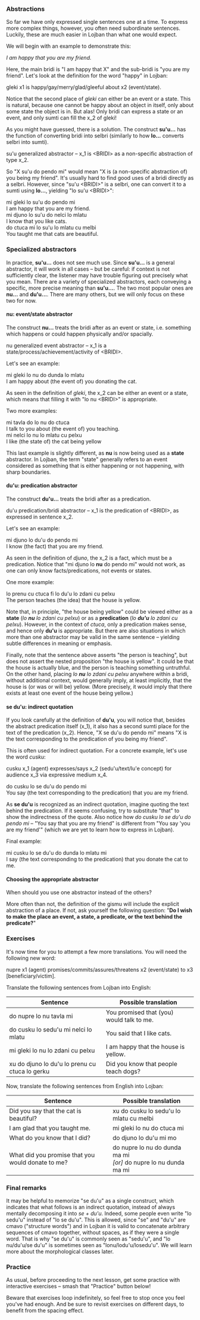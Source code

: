 ### Abstractions

So far we have only expressed single sentences one at a time.
To express more complex things, however, you often need subordinate sentences.
Luckily, these are much easier in Lojban than what one would expect.

We will begin with an example to demonstrate this:

<span class="hspace" /> _I am happy that you are my friend._

Here, the main bridi is "I am happy that X" and the sub-bridi is "you are my friend".
Let's look at the definition for the word "happy" in Lojban:

<span class="definition-head">gleki</span> x1 is happy/gay/merry/glad/gleeful about x2 (event/state).

Notice that the second place of _gleki_ can either be an event or a state.
This is natural, because one cannot be happy about an object in itself, only about some state the object is in.
But alas!
Only bridi can express a state or an event, and only sumti can fill the x_2 of gleki!

As you might have guessed, there is a solution.
The construct **su'u...** has the function of converting bridi into selbri (similarly to how **lo...** converts selbri into sumti).

<span class="definition-head">su'u</span> generalized abstractor &ndash; x_1 is <BRIDI\> as a non-specific abstraction of type x_2.

So "X su'u do pendo mi" would mean "X is (a non-specific abstraction of) you being my friend".
It's usually hard to find good uses of a bridi directly as a selbri.
However, since "su'u <BRIDI\>" is a selbri, one can convert it to a sumti using **lo...**, yielding "lo su'u <BRIDI\>":

<div class="translation-source">
mi gleki lo su'u do pendo mi
</div>
<div class="translation-target">
I am happy that you are my friend.
</div>

<div class="translation-source">
mi djuno lo su'u do nelci lo mlatu
</div>
<div class="translation-target">
I know that you like cats.
</div>

<div class="translation-source">
do ctuca mi lo su'u lo mlatu cu melbi
</div>
<div class="translation-target">
You taught me that cats are beautiful.
</div>

### Specialized abstractors

In practice, **su'u...** does not see much use.
Since **su'u...** is a general abstractor, it will work in all cases &ndash; but be careful: if context is not sufficiently clear, the listener may have trouble figuring out precisely what you mean.
There are a variety of specialized abstractors, each conveying a specific, more precise meaning than **su'u...**.
The two most popular ones are **nu...** and **du'u...**.
There are many others, but we will only focus on these two for now.

#### nu: event/state abstractor

The construct **nu...** treats the bridi after as an event or state, i.e. something which happens or could happen physically and/or spacially.

<span class="definition-head">nu</span> generalized event abstractor &ndash; x_1 is a state/process/achievement/activity of <BRIDI\>.

Let's see an example:
<div class="translation-source">
mi gleki lo nu do dunda lo mlatu
</div>
<div class="translation-target">
I am happy about (the event of) you donating the cat.
</div>

As seen in the definition of _gleki_, the x_2 can be either an event or a state, which means that filling it with "lo nu <BRIDI\>" is appropriate.
<!--Luckily, we see that **nu** is an event and state abstractor, and so it may be used with _gleki_ to indicate happiness about the **event** of you donating the cat.-->
<!--In the above example, the event of you donating the cat makes me happy.-->

Two more examples:
<div class="translation-source">
mi tavla do lo nu do ctuca
</div>
<div class="translation-target">
I talk to you about (the event of) you teaching.
</div>

<!--By using an event abstractor, it is clear that you are talking about an event instead of something else.-->
<!--One more example:-->

<div class="translation-source">
mi nelci lo nu lo mlatu cu pelxu
</div>
<div class="translation-target">
I like (the state of) the cat being yellow 
</div>

This last example is slightly different, as **nu** is now being used as a **state** abstractor.
In Lojban, the term "state" generally refers to an event considered as something that is either happening or not happening, with sharp boundaries.
<!--Instead of the _event_ of donating a cat, the cat is in a continuous _state_ of yellow.-->
<!--Therefore, I wouldn't like the _event_ of a cat being yellow, but the _state_ of a cat being yellow.-->

#### du'u: predication abstractor

The construct **du'u...** treats the bridi after as a predication.

<span class="definition-head">du'u</span> predication/bridi abstractor &ndash; x_1 is the predication of <BRIDI\>, as expressed in sentence x_2.

Let's see an example:

<div class="translation-source">
mi djuno lo du'u do pendo mi
</div>
<div class="translation-target">
I know (the fact) that you are my friend.
</div>

As seen in the definition of _djuno_, the x_2 is a fact, which must be a predication.
Notice that "mi djuno lo **nu** do pendo mi" would not work, as one can only know facts/predications, not events or states.
<!--We see that _du'u_ is used with _djuno_ to indicate knowledge about the **predication** that "you are my friend".-->
<!--As a result, "you being my friend" becomes a proposition.-->
<!--To clear up any confusion, the translation to {mi djuno lo **nu** do pendo mi ()} is "I know the event/state that you are my friend".-->
<!--How can someone know an event or state?-->
<!--It is impossible and downright confusing.-->
<!--However, I can know a fact if it a proposition because it could either be true or false.-->

One more example:

<div class="translation-source">
lo prenu cu ctuca fi lo du'u lo zdani cu pelxu
</div>
<div class="translation-target">
The person teaches (the idea) that the house is yellow.
</div>

Note that, in principle, "the house being yellow" could be viewed either as a **state** (_lo **nu** lo zdani cu pelxu_) or as a **predication** (_lo **du'u** lo zdani cu pelxu_).
However, in the context of _ctuca_, only a predication makes sense, and hence only **du'u** is appropriate.
But there are also situations in which more than one abstractor may be valid in the same sentence &ndash; yielding subtle differences in meaning or emphasis.

Finally, note that the sentence above asserts "the person is teaching", but does not assert the nested proposition "the house is yellow".
It could be that the house is actually blue, and the person is teaching something untruthful.
On the other hand, placing _lo **nu** lo zdani cu pelxu_ anywhere within a bridi, without additional context, would generally imply, at least implicitly, that the house is (or was or will be) yellow.
(More precisely, it would imply that there exists at least one event of the house being yellow.)

<!--Thus, the idea that is taught is a proposition that can either be true or false.-->
<!--Instead of commenting on the state of the house, it can now be argued.-->
<!--Perhaps it is a blue house?-->
<!--Perhaps it is a yellow apple?-->
<!--Perhaps the house really is yellow?-->
<!--Either way, the primary bridi or "matrix claim" that "I am teaching something" by itself will always be true, but the "nested proposition" of _what_ I teach may be incorrect.-->

#### se du'u: indirect quotation

If you look carefully at the definition of **du'u**, you will notice that, besides the abstract predication itself (x_1), it also has a second sumti place for the text of the predication (x_2).
Hence, "X se du'u do pendo mi" means "X is the text corresponding to the predication of you being my friend".

This is often used for indirect quotation.
For a concrete example, let's use the word _cusku_:

<span class="definition-head">cusku</span> x_1 (agent) expresses/says x_2 (sedu'u/text/lu'e concept) for audience x_3 via expressive medium x_4.

<div class="translation-source">
do cusku lo se du'u do pendo mi
</div>
<div class="translation-target">
You say (the text corresponding to the predication) that you are my friend.
</div>

As **se du'u** is recognized as an indirect quotation, imagine quoting the text behind the predication.
If it seems confusing, try to substitute "that" to show the indirectness of the quote.
Also notice how _do cusku lo se du'u do pendo mi_ &ndash; "You say that you are my friend" is different from "You say 'you are my friend'" (which we are yet to learn how to express in Lojban).

<!-- Omitted as an attempt to make the lesson a bit smaller. -->
<!--Just like **du'u** the predicate can be true or false, but the primary bridi of "I say" by itself will always be true.-->

Final example:

<div class="translation-source">
mi cusku lo se du'u do dunda lo mlatu mi
</div>
<div class="translation-target">
I say (the text corresponding to the predication) that you donate the cat to me.
</div>

#### Choosing the appropriate abstractor

When should you use one abstractor instead of the others?

More often than not, the definition of the gismu will include the explicit abstraction of a place.
If not, ask yourself the following question: "**Do I wish to make the place an event, a state, a predicate, or the text behind the predicate?**" 

### Exercises

It's now time for you to attempt a few more translations.
You will need the following new word:

<span class="definition-head">nupre</span> x1 (agent) promises/commits/assures/threatens x2 (event/state) to x3 [beneficiary/victim].

Translate the following sentences from Lojban into English:

|Sentence|Possible translation|
|--------|-----------|
|do nupre lo nu tavla mi|<span class="spoiler-answer">You promised that (you) would talk to me.</span>|
|do cusku lo sedu'u mi nelci lo mlatu|<span class="spoiler-answer">You said that I like cats.</span>|
|mi gleki lo nu lo zdani cu pelxu|<span class="spoiler-answer">I am happy that the house is yellow.</span>|
|xu do djuno lo du'u lo prenu cu ctuca lo gerku|<span class="spoiler-answer">Did you know that people teach dogs?</span>|

Now, translate the following sentences from English into Lojban:

|Sentence|Possible translation|
|--------|-----------|
|Did you say that the cat is beautiful?|<span class="spoiler-answer">xu do cusku lo sedu'u lo mlatu cu melbi</span>|
|I am glad that you taught me.|<span class="spoiler-answer">mi gleki lo nu do ctuca mi</span>|
|What do you know that I did?|<span class="spoiler-answer">do djuno lo du'u mi mo</span>|
|What did you promise that you would donate to me?|<span class="spoiler-answer">do nupre lo nu do dunda ma mi <br/> _[or]_ do nupre lo nu dunda ma mi</span>|

### Final remarks

It may be helpful to memorize "se du'u" as a single construct, which indicates that what follows is an indirect quotation, instead of always mentally decomposing it into _se + du'u_.
Indeed, some people even write "lo sedu'u" instead of "lo se du'u".
This is allowed, since "se" and "du'u" are cmavo ("structure words") and in Lojban it is valid to concatenate arbitrary sequences of cmavo together, without spaces, as if they were a single word.
That is why "se du'u" is commonly seen as "sedu'u", and "lo nu/du'u/se du'u" is sometimes seen as "lonu/lodu'u/losedu'u".
We will learn more about the morphological classes later.

### Practice

As usual, before proceeding to the next lesson, get some practice with interactive exercises &ndash; smash that "Practice" button below!

Beware that exercises loop indefinitely, so feel free to stop once you feel you've had enough.
And be sure to revisit exercises on different days, to benefit from the spacing effect.

